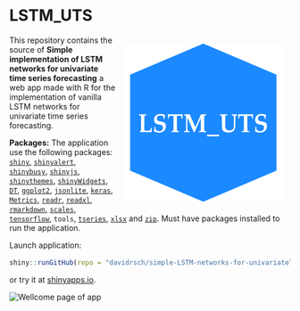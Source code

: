 # LSTM_UTS

<img src="logo.png" alt="Cover image" width="285" height="285" align="right" style="margin: 1em"/> This repository contains the source of **Simple implementation of LSTM networks for univariate time series forecasting** a web app made with R for the implementation of vanilla LSTM networks for univariate time series forecasting.

**Packages:** The application use the following packages: <code><a href = 'https://cran.r-project.org/package=shiny'>shiny</a></code>, <code><a href = 'https://cran.r-project.org/package=shinyalert'>shinyalert</a></code>, <code><a href = 'https://cran.r-project.org/web/packages/shinybusy/index.html'>shinybusy</a></code>, <code><a href = 'https://cran.r-project.org/package=shinyjs'>shinyjs</a></code>, <code><a href = 'https://cran.r-project.org/web/packages/shinythemes/index.html'>shinythemes</a></code>, <code><a href = 'https://cran.r-project.org/package=shinyWidgets'>shinyWidgets</a></code>, <code><a href = 'https://cran.r-project.org/package=DT'>DT</a></code>, <code><a href = 'https://cran.r-project.org/package=ggplot2'>ggplot2</a></code>, <code><a href = 'https://cran.r-project.org/package=jsonlite'>jsonlite</a></code>, <code><a href = 'https://cran.r-project.org/package=keras'>keras</a></code>, <code><a href = 'https://cran.r-project.org/package=Metrics'>Metrics</a></code>, <code><a href = 'https://cran.r-project.org/package=readr'>readr</a></code>, <code><a href = 'https://cran.r-project.org/package=readxl'>readxl</a></code>, <code><a href = 'https://cran.r-project.org/package=rmarkdown'>rmarkdown</a></code>, <code><a href = 'https://cran.r-project.org/package=scales'>scales</a></code>, <code><a href = 'https://cran.r-project.org/package=tensorflow'>tensorflow</a></code>, <code><a>tools</a></code>, <code><a href = 'https://cran.r-project.org/package=tseries'>tseries</a></code>, <code><a href = 'https://cran.r-project.org/web/packages/xlsx/index.html'>xlsx</a></code> and <code><a href = 'https://cran.r-project.org/package=zip'>zip</a></code>. Must have packages installed to run the application.

Launch application:

``` r
shiny::runGitHub(repo = "davidrsch/simple-LSTM-networks-for-univariateTS", ref = "main")
```

or try it at [shinyapps.io](https://daviddrsch.shinyapps.io/Simple_LSTM_for_univariate_TS_forecasting/).

![Wellcome page of app](https://drive.google.com/uc?export=view&id=1Lf4raus5HMR6zxxB9eVvmq0sMuKYEK9U)

<!--
<p align = 'center'><b>Support:</b></p>
<div align = 'center'>
<a href = 'https://drive.google.com/uc?export=view&id=1qxCy-QLbhG8t_KakHSU24af0Z_CjzKBq'><img src = 'https://drive.google.com/uc?export=view&id=1Z66_53tz5VtXBUxkB0qEqrGDK9BvkbqP' width='25%' height = '2%'/></a>
<a href = 'https://drive.google.com/uc?export=view&id=1cDTplii0HMth8ys6NSQjfLwL70i2TnC4'><img src = 'https://drive.google.com/uc?export=view&id=1O2OYSRznWTO05XRAF5egAZRHXVBtQS-J' width='25%' height = '2%'/></a>
<a href = 'https://drive.google.com/uc?export=view&id=1U2vwzXhIWBMGT0LGw7RUPt9MxPG3iIBf'><img src = 'https://drive.google.com/uc?export=view&id=1k-Fo8gwwMxZzvEK6mRG9Om0_4BkdvkHn' width='25%' height = '2%'/></a>
</div>
-->
